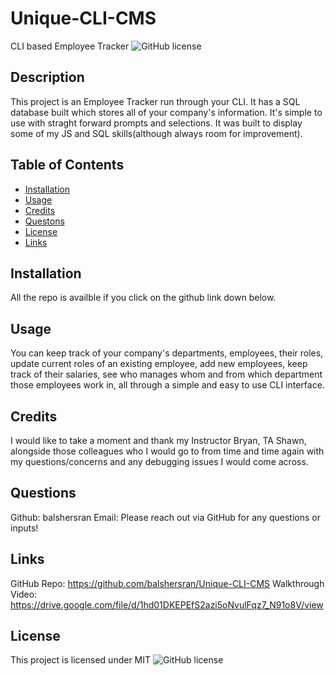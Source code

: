 # Unique-CLI-CMS
CLI based Employee Tracker
![GitHub license](https://img.shields.io/badge/license-MIT-green.svg)

## Description
This project is an Employee Tracker run through your CLI.
It has a SQL database built which stores all of your company's information. It's 
simple to use with straght forward prompts and selections. It was built to display
some of my JS and SQL skills(although always room for improvement). 

## Table of Contents

- [Installation](#installation)
- [Usage](#usage)
- [Credits](#credits)
- [Questons](#questions)
- [License](#license)
- [Links](#links)

## Installation
All the repo is availble if you click on the 
github link down below.

## Usage
You can keep track of your company's departments, employees, their roles, update current roles of an existing employee, add new employees, keep track of their salaries, see who manages whom and from which department those employees work in, all through a simple and easy to use CLI interface.

## Credits
I would like to take a moment and thank my Instructor Bryan, TA Shawn, alongside those colleagues who I would go to from time and time again with my questions/concerns and any debugging issues I would come across. 

## Questions
Github: balshersran
Email: Please reach out via GitHub for any questions or inputs!

## Links
GitHub Repo: https://github.com/balshersran/Unique-CLI-CMS
Walkthrough Video: https://drive.google.com/file/d/1hd01DKEPEfS2azi5oNvulFqz7_N91o8V/view

## License

This project is licensed under MIT
![GitHub license](https://img.shields.io/badge/license-MIT-green.svg)
